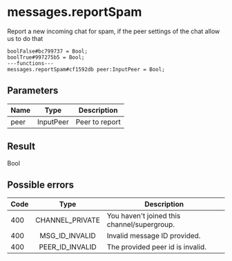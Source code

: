 # messages.reportSpam
Report a new incoming chat for spam, if the peer settings of the chat allow us to do that

```
boolFalse#bc799737 = Bool;
boolTrue#997275b5 = Bool;
---functions---
messages.reportSpam#cf1592db peer:InputPeer = Bool;
```

## Parameters
| Name | Type | Description |
| ---- | :----: | ----------- |
| peer | InputPeer | Peer to report |


## Result
Bool

## Possible errors
| Code | Type | Description |
| ---- | :----: | ----------- |
| 400 | CHANNEL_PRIVATE | You haven't joined this channel/supergroup. |
| 400 | MSG_ID_INVALID | Invalid message ID provided. |
| 400 | PEER_ID_INVALID | The provided peer id is invalid. |

